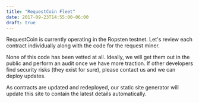 ```yaml
---
title: "RequestCoin Fleet"
date: 2017-09-23T14:55:00-06:00
draft: true
---
```


RequestCoin is currently operating in the Ropsten testnet. Let's review each contract individually along with the code for the request miner.

None of this code has been vetted at all. Ideally, we will get them out in the public and perform an audit once we have more traction. If other developers find security risks (they exist for sure), please contact us and we can deploy updates.

As contracts are updated and redeployed, our static site generator will update this site to contain the latest details automatically.

